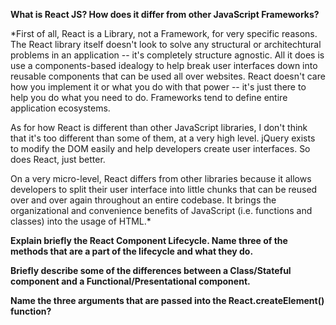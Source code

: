 **What is React JS? How does it differ from other JavaScript Frameworks?**

*First of all, React is a Library, not a Framework, for very specific reasons. The React library itself doesn't look to solve any structural or architechtural problems in an application -- it's completely structure agnostic. All it does is use a components-based idealogy to help break user interfaces down into reusable components that can be used all over websites. React doesn't care how you implement it or what you do with that power -- it's just there to help you do what you need to do. Frameworks tend to define entire application ecosystems.

As for how React is different than other JavaScript libraries, I don't think that it's too different than some of them, at a very high level. jQuery exists to modify the DOM easily and help developers create user interfaces. So does React, just better.

On a very micro-level, React differs from other libraries because it allows developers to split their user interface into little chunks that can be reused over and over again throughout an entire codebase. It brings the organizational and convenience benefits of JavaScript (i.e. functions and classes) into the usage of HTML.*

**Explain briefly the React Component Lifecycle. Name three of the methods that are a part of the lifecycle and what they do.**



**Briefly describe some of the differences between a Class/Stateful component and a Functional/Presentational component.**



**Name the three arguments that are passed into the React.createElement() function?**
